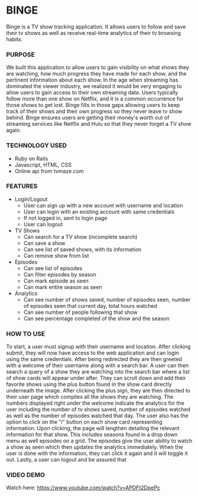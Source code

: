 # BINGE
Binge is a TV show tracking application. It allows users to follow and save their tv shows as well as receive real-time analytics of their tv browsing habits.
​
​
### PURPOSE
We built this application to allow users to gain visibility on what shows they are watching, how much progress they have made for each show, and the pertinent information about each show. In the age when streaming has dominated the viewer industry, we realized it would be very engaging to allow users to gain access to their own streaming data. Users typically follow more than one show on Netflix, and it is a common occurrence for those shows to get lost. Binge fills in those gaps allowing users to keep track of their shows and their own progress so they never leave tv show behind. Binge ensures users are getting their money's worth out of streaming services like Netflix and Hulu so that they never forget a TV show again.
​
### TECHNOLOGY USED
* Ruby on Rails
* Javascript, HTML, CSS
* Online api from tvmaze.com
​
​
### FEATURES
*	Login/Logout
    * User can sign up with a new account with username and location
    *	User can login with an existing account with same credentials
    *	If not logged in, sent to login page
    *	User can logout
*	TV Shows
    *	Can search for a TV show (incomplete search)
    *	Can save a show
    *	Can see list of saved shows, with its information
    *	Can remove show from list
*	Episodes
    *	Can see list of episodes
    *	Can filter episodes by season
    *	Can mark episode as seen
    *	Can mark entire season as seen
*	Analytics
    *	Can see number of shows saved, number of episodes seen, number of episodes seen that current day, total hours watched
    *	Can see number of people following that show
    *	Can see percentage completed of the show and the season
​
​
### HOW TO USE
To start, a user must signup with their username and location. After clicking submit, they will now have access to the web application and can login using the same credentials. After being redirected they are then greeted with a welcome of their username along with a search bar. A user can then search a query of a show they are watching into the search bar where a list of show cards will appear under after. They can scroll down and add their favorite shows using the plus button found in the show card directly underneath the image. After clicking the plus sign, they are then directed to their user page which compiles all the shows they are watching. The numbers displayed right under the welcome indicate the analytics for the user including the number of tv shows saved, number of episodes watched as well as the number of episodes watched that day. The user also has the option to click on the "i" button on each show card representing information. Upon clicking, the page will lengthen detailing the relevant information for that show. This includes seasons found in a drop down menu as well episodes on a grid. The episodes give the user ability to watch a show as seen which then updates the analytics immediately. When the user is done with the information, they can click it again and it will toggle it out. Lastly, a user can logout and be assured that 

### VIDEO DEMO

Watch here: https://www.youtube.com/watch?v=APDFt2DpePc